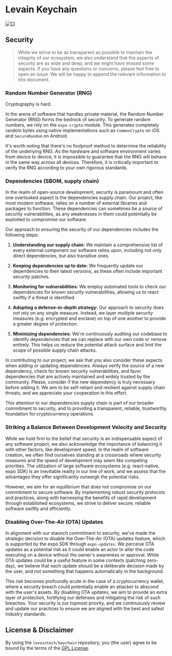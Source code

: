 # Levain Keychain

[![CI](https://github.com/levaintech/keychain/actions/workflows/ci.yml/badge.svg)](https://github.com/levaintech/keychain/actions/workflows/ci.yml)

## Security

> While we strive to be as transparent as possible to maintain the integrity of our ecosystem, we also understand that
> the aspects of security are as wide and deep, and we might have missed some aspects. If you have any questions or
> concerns, please feel free to open an issue. We will be happy to append the relevant information to this document.

### Random Number Generator (RNG)

Cryptography is hard.

In the arena of software that handles private material, the Random Number Generator (RNG) forms the bedrock of security.
To generate random numbers, we rely on the `expo-crypto` module. This generates completely random bytes using native
implementations such as `CommonCrypto` on iOS and `SecureRandom` on Android.

It's worth noting that there's no foolproof method to determine the reliability of the underlying RNG. As the hardware
and software environment varies from device to device, it is impossible to guarantee that the RNG will behave in the
same way across all devices. Therefore, it is critically important to verify the RNG according to your own rigorous
standards.

### Dependencies (SBOM, supply chain)

In the realm of open-source development, security is paramount and often one overlooked aspect is the dependencies
supply chain. Our project, like most modern software, relies on a number of external libraries and packages to function.
These dependencies can sometimes be a source of security vulnerabilities, as any weaknesses in them could potentially be
exploited to compromise our software.

Our approach to ensuring the security of our dependencies includes the following steps:

1. **Understanding our supply chain:** We maintain a comprehensive list of every external component our software relies
   upon, including not only direct dependencies, but also transitive ones.

2. **Keeping dependencies up to date:** We frequently update our dependencies to their latest versions, as these often
   include important security patches.

3. **Monitoring for vulnerabilities:** We employ automated tools to check our dependencies for known security
   vulnerabilities, allowing us to react swiftly if a threat is identified.

4. **Adopting a defense-in-depth strategy:** Our approach to security does not rely on any single measure.
   Instead, we layer multiple security measures (e.g. encrypted and enclave) on top of one another to provide a greater
   degree of protection.

5. **Minimizing dependencies:** We're continuously auditing our codebase to identify dependencies that we can replace
   with our own code or remove entirely. This helps us reduce the potential attack surface and limit the scope of
   possible supply chain attacks.

In contributing to our project, we ask that you also consider these aspects when adding or updating dependencies. Always
verify the source of a new dependency, check for known security vulnerabilities, and favor dependencies that are
actively maintained and widely trusted by the community. Please, consider if the new dependency is truly necessary
before adding it. We aim to be self-reliant and resilient against supply chain threats, and we appreciate your
cooperation in this effort.

This attention to our dependencies supply chain is part of our broader commitment to security, and to providing a
transparent, reliable, trustworthy foundation for cryptocurrency operations.

### Striking a Balance Between Development Velocity and Security

While we hold firm to the belief that security is an indispensable aspect of any software project, we also acknowledge
the importance of balancing it with other factors, like development speed. In the realm of software creation, we often
find ourselves standing at a crossroads where security measures and the speed of development may seem like competing
priorities. The utilization of large software ecosystems (e.g. react-native, expo SDK) is an inevitable reality in our
line of work, and we assess that the advantages they offer significantly outweigh the potential risks.

However, we aim for an equilibrium that does not compromise on our commitment to secure software. By implementing robust
security protocols and practices, along with harnessing the benefits of rapid development through established
ecosystems, we strive to deliver secure, reliable software swiftly and efficiently.

### Disabling Over-The-Air (OTA) Updates

In alignment with our staunch commitment to security, we've made the strategic decision to disable the Over-The-Air
(OTA) updates feature, which is supported by the expo SDK through `expo-updates`. We perceive OTA updates as a potential
risk as it could enable an actor to alter the code executing on a device without the owner's awareness or approval.
While OTA updates could be a useful feature in some contexts (patching zero-day), we believe that each update should be
a deliberate decision made by the user, and not something that happens automatically in the background.

This risk becomes profoundly acute in the case of a cryptocurrency wallet, where a security breach could potentially
enable an attacker to abscond with the user's assets. By disabling OTA updates, we aim to provide an extra layer of
protection, fortifying our defenses and mitigating the risk of such breaches. Your security is our topmost priority, and
we continuously review and update our practices to ensure we are aligned with the best and safest industry standards.

## License & Disclaimer

By using the `levaintech/keychain` repository, you (the user) agree to be bound by the terms of the
[GPL License](https://github.com/levaintech/keychain/blob/main/LICENSE).
